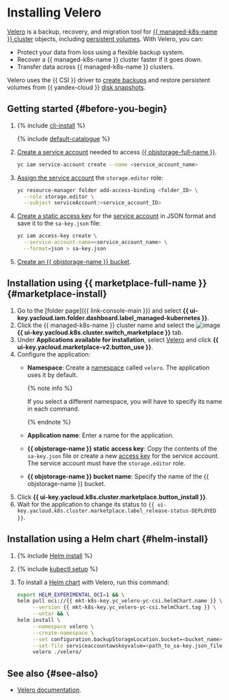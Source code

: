 # Installing Velero


[Velero](https://velero.io/) is a backup, recovery, and migration tool for [{{ managed-k8s-name }} cluster](../../concepts/index.md#kubernetes-cluster) objects, including [persistent volumes](../../concepts/volume.md#persistent-volume). With Velero, you can:
* Protect your data from loss using a flexible backup system.
* Recover a {{ managed-k8s-name }} cluster faster if it goes down.
* Transfer data across {{ managed-k8s-name }} clusters.

Velero uses the {{ CSI }} driver to [create backups](../../tutorials/backup.md) and restore persistent volumes from {{ yandex-cloud }} [disk snapshots](../../../compute/concepts/snapshot.md).

## Getting started {#before-you-begin}

1. {% include [cli-install](../../../_includes/cli-install.md) %}

   {% include [default-catalogue](../../../_includes/default-catalogue.md) %}

1. [Create a service account](../../../iam/operations/sa/create.md) needed to access [{{ objstorage-full-name }}](../../../storage/).

   ```bash
   yc iam service-account create --name <service_account_name>
   ```

1. [Assign the service account](../../../iam/operations/sa/assign-role-for-sa.md) the `storage.editor` role:

   ```bash
   yc resource-manager folder add-access-binding <folder_ID> \
     --role storage.editor \
     --subject serviceAccount:<service_account_ID>
   ```

1. [Create a static access key](../../../iam/operations/sa/create-access-key.md) for the [service account](../../../iam/concepts/users/service-accounts.md) in JSON format and save it to the `sa-key.json` file:

   ```bash
   yc iam access-key create \
     --service-account-name=<service_account_name> \
     --format=json > sa-key.json
   ```

1. [Create an {{ objstorage-name }} bucket](../../../storage/operations/buckets/create.md).

## Installation using {{ marketplace-full-name }} {#marketplace-install}

1. Go to the [folder page]({{ link-console-main }}) and select **{{ ui-key.yacloud.iam.folder.dashboard.label_managed-kubernetes }}**.
1. Click the {{ managed-k8s-name }} cluster name and select the ![image](../../../_assets/console-icons/shopping-cart.svg) **{{ ui-key.yacloud.k8s.cluster.switch_marketplace }}** tab.
1. Under **Applications available for installation**, select [Velero](/marketplace/products/yc/velero-yc-csi) and click **{{ ui-key.yacloud.marketplace-v2.button_use }}**.
1. Configure the application:
   * **Namespace**: Create a [namespace](../../concepts/index.md#namespace) called `velero`. The application uses it by default.

      {% note info %}

      If you select a different namespace, you will have to specify its name in each command.

      {% endnote %}

   * **Application name**: Enter a name for the application.
   * **{{ objstorage-name }} static access key**: Copy the contents of the `sa-key.json` file or create a new [access key](../../../iam/concepts/authorization/access-key.md) for the service account. The service account must have the `storage.editor` role.
   * **{{ objstorage-name }} bucket name**: Specify the name of the {{ objstorage-name }} bucket.
1. Click **{{ ui-key.yacloud.k8s.cluster.marketplace.button_install }}**.
1. Wait for the application to change its status to `{{ ui-key.yacloud.k8s.cluster.marketplace.label_release-status-DEPLOYED }}`.

## Installation using a Helm chart {#helm-install}

1. {% include [Helm install](../../../_includes/managed-kubernetes/helm-install.md) %}
1. {% include [kubectl setup](../../../_includes/managed-kubernetes/kubectl-install.md) %}
1. To install a [Helm chart](https://helm.sh/docs/topics/charts/) with Velero, run this command:

   ```bash
   export HELM_EXPERIMENTAL_OCI=1 && \
   helm pull oci://{{ mkt-k8s-key.yc_velero-yc-csi.helmChart.name }} \
        --version {{ mkt-k8s-key.yc_velero-yc-csi.helmChart.tag }} \
        --untar && \
   helm install \
        --namespace velero \
        --create-namespace \
        --set configuration.backupStorageLocation.bucket=<bucket_name> \
        --set-file serviceaccountawskeyvalue=<path_to_sa-key.json_file> \
        velero ./velero/
   ```

## See also {#see-also}

* [Velero documentation](https://velero.io/docs/v1.11/examples/).
